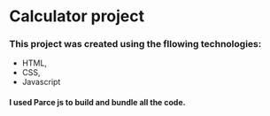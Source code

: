 # Calculator project

### This project was created using the fllowing technologies:
* HTML,
* CSS,
* Javascript

#### I used Parce js to build and bundle all the code. 
